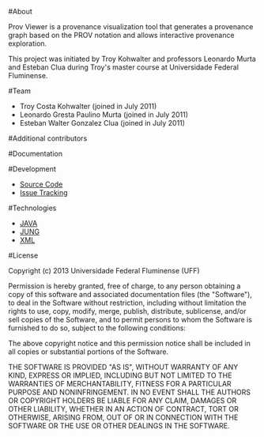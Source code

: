 #About

Prov Viewer is a provenance visualization tool that generates a provenance graph based on the PROV notation and allows interactive provenance exploration.

This project was initiated by Troy Kohwalter and professors Leonardo Murta and Esteban Clua during Troy's master course at Universidade Federal Fluminense. 

#Team

* Troy Costa Kohwalter (joined in July 2011)
* Leonardo Gresta Paulino Murta (joined in July 2011)
* Esteban Walter Gonzalez Clua (joined in July 2011)

#Additional contributors

#Documentation

#Development

* [Source Code](https://github.com/gems-uff/prov-viewer)
* [Issue Tracking](https://github.com/gems-uff/prov-viewer/issues)

#Technologies

* [JAVA](https://java.com)
* [JUNG](https://jung.sourceforge.net)
* [XML](https://w3schools.com/xml)

#License

Copyright (c) 2013 Universidade Federal Fluminense (UFF)  
  
Permission is hereby granted, free of charge, to any person obtaining a copy
of this software and associated documentation files (the "Software"), to deal
in the Software without restriction, including without limitation the rights
to use, copy, modify, merge, publish, distribute, sublicense, and/or sell
copies of the Software, and to permit persons to whom the Software is
furnished to do so, subject to the following conditions:  
  
The above copyright notice and this permission notice shall be included in
all copies or substantial portions of the Software.  
  
THE SOFTWARE IS PROVIDED "AS IS", WITHOUT WARRANTY OF ANY KIND, EXPRESS OR
IMPLIED, INCLUDING BUT NOT LIMITED TO THE WARRANTIES OF MERCHANTABILITY,
FITNESS FOR A PARTICULAR PURPOSE AND NONINFRINGEMENT. IN NO EVENT SHALL THE
AUTHORS OR COPYRIGHT HOLDERS BE LIABLE FOR ANY CLAIM, DAMAGES OR OTHER
LIABILITY, WHETHER IN AN ACTION OF CONTRACT, TORT OR OTHERWISE, ARISING FROM,
OUT OF OR IN CONNECTION WITH THE SOFTWARE OR THE USE OR OTHER DEALINGS IN
THE SOFTWARE.
